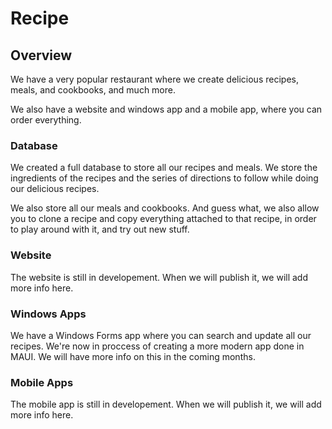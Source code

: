 # Recipe
## Overview
We have a very popular restaurant where we create delicious recipes, meals, and cookbooks, and much more.

We also have a website and windows app and a mobile app, where you can order everything.

### Database
We created a full database to store all our recipes and meals. We store the ingredients of the recipes and the series of directions to follow while doing our delicious recipes.

We also store all our meals and cookbooks. And guess what, we also allow you to clone a recipe and copy everything attached to that recipe, in order to play around with it, and try out new stuff.

### Website
The website is still in developement. When we will publish it, we will add more info here.

### Windows Apps
We have a Windows Forms app where you can search and update all our recipes. We're now in proccess of creating a more modern app done in MAUI. We will have more info on this in the coming months.

### Mobile Apps
The mobile app is still in developement. When we will publish it, we will add more info here.
